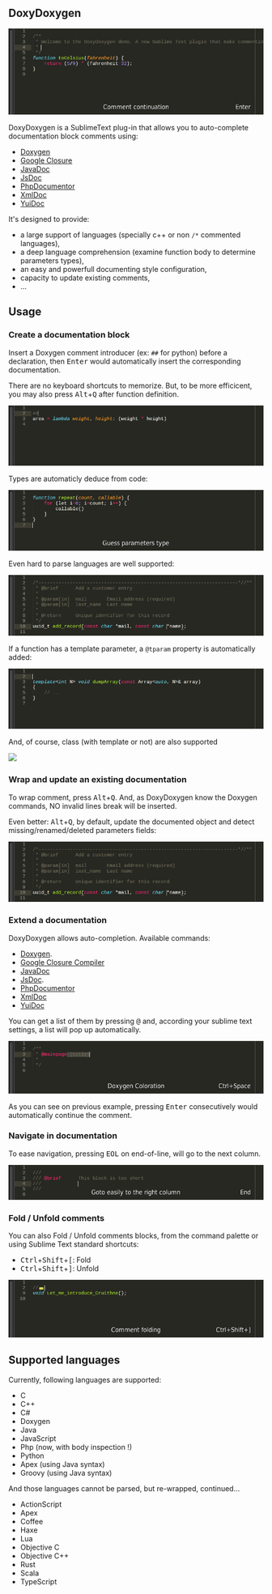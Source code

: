 ## DoxyDoxygen

![](https://raw.githubusercontent.com/20Tauri/DoxyDoxygen/master/images/demo.gif)

DoxyDoxygen is a SublimeText plug-in that allows you to auto-complete documentation block comments using:
   - [Doxygen](http://www.stack.nl/~dimitri/doxygen/)
   - [Google Closure](https://developers.google.com/closure/compiler/)
   - [JavaDoc](http://docs.oracle.com/javase/7/docs/technotes/tools/windows/javadoc.html)
   - [JsDoc](http://usejsdoc.org)
   - [PhpDocumentor](http://www.phpdoc.org/docs/latest/index.html)
   - [XmlDoc](http://www.ecma-international.org/publications/standards/Ecma-334.htm)
   - [YuiDoc](http://yui.github.io/yuidoc)

It's designed to provide:
   - a large support of languages (specially c++ or non `/*` commented languages),
   - a deep language comprehension (examine function body to determine parameters types),
   - an easy and powerfull documenting style configuration,
   - capacity to update existing comments,
   - ...

## Usage

### Create a documentation block

Insert a Doxygen comment introducer (ex: `##` for python) before a declaration, then <kbd>Enter</kbd> would automatically insert the corresponding documentation.

There are no keyboard shortcuts to memorize. But, to be more efficicent, you may also press <kbd>Alt</kbd>+<kbd>Q</kbd> after function definition.

![](https://raw.githubusercontent.com/20Tauri/DoxyDoxygen/master/images/python.gif)

Types are automaticly deduce from code:

![](https://raw.githubusercontent.com/20Tauri/DoxyDoxygen/master/images/javascript.gif)

Even hard to parse languages are well supported:

![](https://raw.githubusercontent.com/20Tauri/DoxyDoxygen/master/images/function.gif)

If a function has a template parameter, a `@tparam` property is automatically added:

![](https://raw.githubusercontent.com/20Tauri/DoxyDoxygen/master/images/template.gif)

And, of course, class (with template or not) are also supported

![](https://raw.githubusercontent.com/20Tauri/DoxyDoxygen/master/images/templateclass.gif)

### Wrap and update an existing documentation

To wrap comment, press <kbd>Alt</kbd>+<kbd>Q</kbd>.
And, as DoxyDoxygen know the Doxygen commands, NO invalid lines break will be inserted.

Even better: <kbd>Alt</kbd>+<kbd>Q</kbd>, by default, update the documented object and detect missing/renamed/deleted parameters fields:

![](https://raw.githubusercontent.com/20Tauri/DoxyDoxygen/master/images/reformat_advanced.gif)

### Extend a documentation

DoxyDoxygen allows auto-completion. Available commands:
   - [Doxygen](http://www.stack.nl/~dimitri/doxygen/manual/commands.html).
   - [Google Closure Compiler](https://developers.google.com/closure/compiler/docs/js-for-compiler?csw=1)
   - [JavaDoc](http://docs.oracle.com/javase/7/docs/technotes/tools/windows/javadoc.html)
   - [JsDoc](http://usejsdoc.org/).
   - [PhpDocumentor](http://www.phpdoc.org/docs/latest/index.html)
   - [XmlDoc](http://www.stack.nl/~dimitri/doxygen/manual/xmlcmds.html)
   - [YuiDoc](http://yui.github.io/yuidoc)

You can get a list of them by pressing <kbd>@</kbd> and, according your sublime text settings, a list will pop up automatically.

![](https://raw.githubusercontent.com/20Tauri/DoxyDoxygen/master/images/dox.gif)

As you can see on previous example, pressing <kbd>Enter</kbd> consecutively would automatically continue the comment.

### Navigate in documentation

To ease navigation, pressing <kbd>EOL</kbd> on end-of-line, will go to the next column.

![](https://raw.githubusercontent.com/20Tauri/DoxyDoxygen/master/images/eol.gif)

### Fold / Unfold comments

You can also Fold / Unfold comments blocks, from the command palette or using Sublime Text standard shortcuts:
   - <kbd>Ctrl</kbd>+<kbd>Shift</kbd>+<kbd>[</kbd>: Fold
   - <kbd>Ctrl</kbd>+<kbd>Shift</kbd>+<kbd>]</kbd>: Unfold

![](https://raw.githubusercontent.com/20Tauri/DoxyDoxygen/master/images/fold.gif)

## Supported languages

Currently, following languages are supported:
   - C
   - C++
   - C# 
   - Doxygen
   - Java
   - JavaScript
   - Php (now, with body inspection !)
   - Python
   - Apex (using Java syntax)
   - Groovy (using Java syntax)

And those languages cannot be parsed, but re-wrapped, continued...
   - ActionScript
   - Apex
   - Coffee
   - Haxe
   - Lua
   - Objective C
   - Objective C++
   - Rust
   - Scala
   - TypeScript
